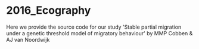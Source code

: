 # 2016_Ecography
Here we provide the source code for our study 'Stable partial migration under a genetic threshold model of migratory behaviour' by MMP Cobben &amp; AJ van Noordwijk
